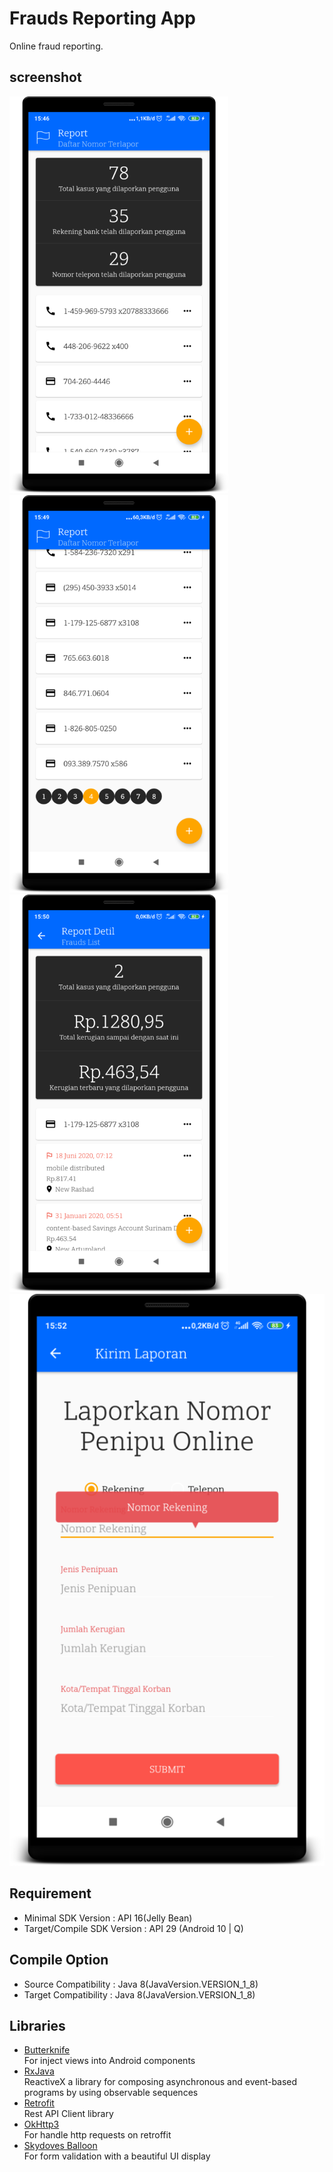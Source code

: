 # Frauds Reporting App
Online fraud reporting.
## screenshot
<img src="https://raw.githubusercontent.com/hangga/fraudsreport/master/skrinsut/1.MainPage-Report%20List.png" width="350"/><img src="https://raw.githubusercontent.com/hangga/fraudsreport/master/skrinsut/2.Pagination.png" width="350"/><img src="https://raw.githubusercontent.com/hangga/fraudsreport/master/skrinsut/Detil%20Report%20-%20Frauds%20List.png" width="350"/><img src="https://raw.githubusercontent.com/hangga/fraudsreport/master/skrinsut/Validation.png" widht="350"/>

## Requirement
* Minimal SDK Version : API 16(Jelly Bean)     
* Target/Compile SDK Version : API 29 (Android 10 | Q)

## Compile Option
* Source Compatibility : Java 8(JavaVersion.VERSION_1_8)     
* Target Compatibility : Java 8(JavaVersion.VERSION_1_8)   

## Libraries
* [Butterknife](https://github.com/JakeWharton/butterknife)   
For inject views into Android components
* [RxJava](https://github.com/ReactiveX/RxJava)   
ReactiveX a library for composing asynchronous and event-based programs by using observable sequences
* [Retrofit](https://github.com/square/retrofit)   
Rest API Client library   
* [OkHttp3](https://square.github.io/okhttp/4.x/okhttp/okhttp3/)  
For handle http requests on retroffit
* [Skydoves Balloon](https://github.com/skydoves/Balloon)   
For form validation with a beautiful UI display


